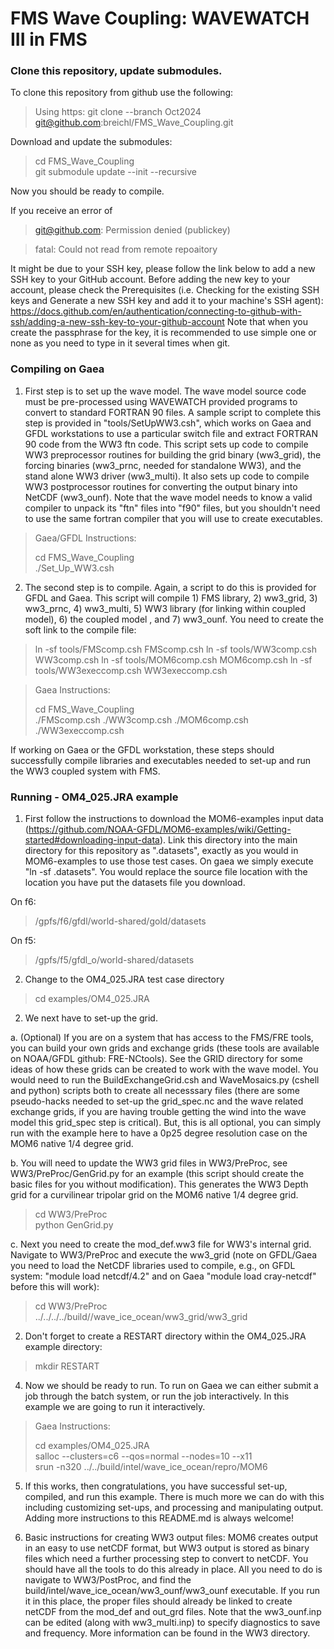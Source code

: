 # FMS Wave Coupling: WAVEWATCH III in FMS

### Clone this repository, update submodules.

To clone this repository from github use the following:

> Using https:
> git clone --branch Oct2024 git@github.com:breichl/FMS_Wave_Coupling.git

Download and update the submodules:

> cd FMS_Wave_Coupling  
> git submodule update --init --recursive

Now you should be ready to compile.

If you receive an error of 

> git@github.com: Permission denied (publickey)

> fatal: Could not read from remote repoaitory

It might be due to your SSH key, please follow the link below to add a new SSH key to your GitHub account. Before adding the new key to your account, please check the Prerequisites (i.e. Checking for the existing SSH keys and Generate a new SSH key and add it to your machine's SSH agent):
https://docs.github.com/en/authentication/connecting-to-github-with-ssh/adding-a-new-ssh-key-to-your-github-account
Note that when you create the passphrase for the key, it is recommended to use simple one or none as you need to type in it several times when git.
### Compiling on Gaea

1. First step is to set up the wave model.  The wave model source code must be pre-processed using WAVEWATCH provided programs to convert to standard FORTRAN 90 files.  A sample script to complete this step is provided in "tools/SetUpWW3.csh", which works on Gaea and GFDL workstations to use a particular switch file and extract FORTRAN 90 code from the WW3 ftn code.  This script sets up code to compile WW3 preprocessor routines for building the grid binary (ww3_grid), the forcing binaries (ww3_prnc, needed for standalone WW3), and the stand alone WW3 driver (ww3_multi).  It also sets up code to compile WW3 postprocessor routines for converting the output binary into NetCDF (ww3_ounf).  Note that the wave model needs to know a valid compiler to unpack its "ftn" files into "f90" files, but you shouldn't need to use the same fortran compiler that you will use to create executables.

> Gaea/GFDL Instructions:
>
> cd FMS_Wave_Coupling  
> ./Set_Up_WW3.csh

2. The second step is to compile.  Again, a script to do this is provided for GFDL and Gaea.  This script will compile 1) FMS library, 2) ww3_grid, 3) ww3_prnc, 4) ww3_multi, 5) WW3 library (for linking within coupled model), 6) the coupled model , and 7) ww3_ounf. You need to create the soft link to the compile file:
>ln -sf tools/FMScomp.csh FMScomp.csh
>ln -sf tools/WW3comp.csh WW3comp.csh
>ln -sf tools/MOM6comp.csh MOM6comp.csh 
>ln -sf tools/WW3execcomp.csh WW3execcomp.csh

> Gaea Instructions:
>
> cd FMS_Wave_Coupling  
> ./FMScomp.csh
> ./WW3comp.csh
> ./MOM6comp.csh
> ./WW3execcomp.csh


If working on Gaea or the GFDL workstation, these steps should successfully compile libraries and executables needed to set-up and run the WW3 coupled system with FMS.

### Running - OM4_025.JRA example

1. First follow the instructions to download the MOM6-examples input data (https://github.com/NOAA-GFDL/MOM6-examples/wiki/Getting-started#downloading-input-data).  Link this directory into the main directory for this repository as ".datasets", exactly as you would in MOM6-examples to use those test cases.  On gaea we simply execute "ln -sf <see location below> .datasets".  You would replace the source file location with the location you have put the datasets file you download.

On f6:  
>/gpfs/f6/gfdl/world-shared/gold/datasets

On f5:  
>/gpfs/f5/gfdl_o/world-shared/datasets  

2. Change to the OM4_025.JRA test case directory

> cd examples/OM4_025.JRA

2. We next have to set-up the grid.

a. (Optional) If you are on a system that has access to the FMS/FRE tools, you can build your own grids and exchange grids (these tools are available on NOAA/GFDL github: FRE-NCtools).  See the GRID directory for some ideas of how these grids can be created to work with the wave model.  You would need to run the BuildExchangeGrid.csh and WaveMosaics.py (cshell and python) scripts both to create all necesssary files (there are some pseudo-hacks needed to set-up the grid_spec.nc and the wave related exchange grids, if you are having trouble getting the wind into the wave model this grid_spec step is critical).  But, this is all optional, you can simply run with the example here to have a 0p25 degree resolution case on the MOM6 native 1/4 degree grid.  

b. You will need to update the WW3 grid files in WW3/PreProc, see WW3/PreProc/GenGrid.py for an example (this script should create the basic files for you without modification). This generates the WW3 Depth grid for a curvilinear tripolar grid on the MOM6 native 1/4 degree grid.  

> cd WW3/PreProc  
> python GenGrid.py

c. Next you need to create the mod_def.ww3 file for WW3's internal grid.  Navigate to WW3/PreProc and execute the ww3_grid (note on GFDL/Gaea you need to load the NetCDF libraries used to compile, e.g., on GFDL system: "module load netcdf/4.2" and on Gaea "module load cray-netcdf" before this will work):

> cd WW3/PreProc  
> ../../../../build/<compiler environment>/wave_ice_ocean/ww3_grid/ww3_grid

2. Don't forget to create a RESTART directory within the OM4_025.JRA example directory:

> mkdir RESTART

4.  Now we should be ready to run.  To run on Gaea we can either submit a job through the batch system, or run the job interactively.  In this example we are going to run it interactively.

> Gaea Instructions:
>
> cd examples/OM4_025.JRA  
> salloc --clusters=c6 --qos=normal --nodes=10 --x11  
> srun -n320 ../../build/intel/wave_ice_ocean/repro/MOM6

5.  If this works, then congratulations, you have successful set-up, compiled, and run this example.  There is much more we can do with this including customizing set-ups, and processing and manipulating output.  Adding more instructions to this README.md is always welcome!

6.  Basic instructions for creating WW3 output files:  MOM6 creates output in an easy to use netCDF format, but WW3 output is stored as binary files which need a further processing step to convert to netCDF.  You should have all the tools to do this already in place.  All you need to do is navigate to WW3/PostProc, and find the build/intel/wave_ice_ocean/ww3_ounf/ww3_ounf executable.  If you run it in this place, the proper files should already be linked to create netCDF from the mod_def and out_grd files.  Note that the ww3_ounf.inp can be edited (along with ww3_multi.inp) to specify diagnostics to save and frequency.  More information can be found in the WW3 directory.

